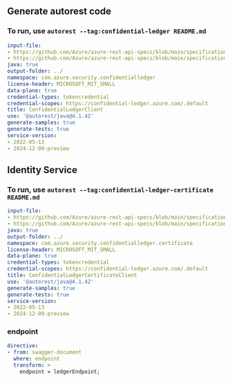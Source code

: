 ## Generate autorest code
### To run, use `autorest --tag:confidential-ledger README.md`

``` yaml $(tag) == 'confidential-ledger'
input-file: 
- https://github.com/Azure/azure-rest-api-specs/blob/main/specification/confidentialledger/data-plane/Microsoft.ConfidentialLedger/preview/2024-12-09-preview/common.json
- https://github.com/Azure/azure-rest-api-specs/blob/main/specification/confidentialledger/data-plane/Microsoft.ConfidentialLedger/preview/2024-12-09-preview/confidentialledger.json
java: true
output-folder: ../
namespace: com.azure.security.confidentialledger
license-header: MICROSOFT_MIT_SMALL
data-plane: true
credential-types: tokencredential
credential-scopes: https://confidential-ledger.azure.com/.default
title: ConfidentialLedgerClient
use: '@autorest/java@4.1.42'
generate-samples: true
generate-tests: true
service-version:
- 2022-05-13
- 2024-12-09-preview
```


## Identity Service
### To run, use `autorest --tag:confidential-ledger-certificate README.md`
``` yaml $(tag) == 'confidential-ledger-certificate'
input-file: 
- https://github.com/Azure/azure-rest-api-specs/blob/main/specification/confidentialledger/data-plane/Microsoft.ConfidentialLedger/preview/2024-12-09-preview/common.json
- https://github.com/Azure/azure-rest-api-specs/blob/main/specification/confidentialledger/data-plane/Microsoft.ConfidentialLedger/preview/2024-12-09-preview/identityservice.json
java: true
output-folder: ../
namespace: com.azure.security.confidentialledger.certificate
license-header: MICROSOFT_MIT_SMALL
data-plane: true
credential-types: tokencredential
credential-scopes: https://confidential-ledger.azure.com/.default
title: ConfidentialLedgerCertificateClient
use: '@autorest/java@4.1.42'
generate-samples: true
generate-tests: true
service-version:
- 2022-05-13
- 2024-12-09-preview
```

### endpoint
``` yaml
directive:
- from: swagger-document
  where: endpoint
  transform: >
    endpoint = ledgerEndpoint;
```
